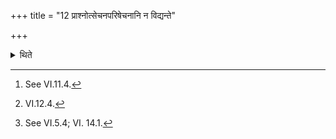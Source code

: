 +++
title = "12 प्राश्नोत्सेचनपरिषेचनानि न विद्यन्ते"

+++

<details><summary>थिते</summary>

12. The act of consuming the milk,[^1] throwing of water,[^2] and sprinkling water around[^3] do not take place.  


[^1]: See VI.11.4.  

[^2]: VI.12.4.  

[^3]: See VI.5.4; VI. 14.1.
</details>
